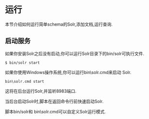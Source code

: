 # 运行

本节介绍如何运行简单schema的Solr,添加文档,运行查询.

## 启动服务

如果你安装Solr之后没有启动,你可以运行Solr目录下的bin/solr可执行文件.

    $ bin/solr start

如果你使用Windows操作系统,你可以运行bin\solr.cmd来启动 Solr.

    bin\solr.cmd start

这将在后台运行Solr,并监听8983端口.

当后台启动Solr时,脚本在返回命令行前快速启动Solr.

脚本bin/solr和 bin\solr.cmd可以自定义Solr运行模式.